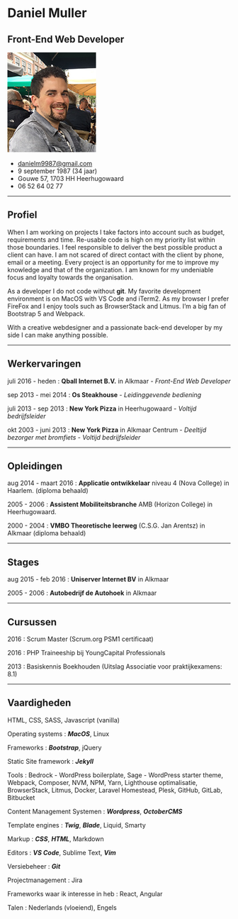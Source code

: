 # Daniel Muller

## Front-End Web Developer

![Foto](https://github.com/Drifterdnl/drifterdnl.github.io/blob/main/resume-photo.jpg?raw=true)

* <danielm9987@gmail.com>
* 9 september 1987 (34 jaar)
* Gouwe 57, 1703 HH Heerhugowaard
* 06 52 64 02 77

-------------------------------------------------------------------------------

## Profiel

When I am working on projects I take factors into account such as budget, requirements and time. Re-usable code is high on my priority list within those boundaries. I feel responsible to deliver the best possible product a client can have. I am not scared of direct contact with the client by phone, email or a meeting. Every project is an opportunity for me to improve my knowledge and that of the organization. I am known for my undeniable focus and loyalty towards the organisation.

As a developer I do not code without **git**. My favorite development environment is on MacOS with VS Code and iTerm2. As my browser I prefer FireFox and I enjoy tools such as BrowserStack and Litmus. I’m a big fan of Bootstrap 5 and Webpack.

With a creative webdesigner and a passionate back-end developer by my side I can make anything possible.

-------------------------------------------------------------------------------

## Werkervaringen

juli 2016 - heden
:   **Qball Internet B.V.** in Alkmaar
    \-
    *Front-End Web Developer*

sep 2013 - mei 2014
:   **Os Steakhouse**
    \-
    *Leidinggevende bediening*

juli 2013 - sep 2013
:   **New York Pizza** in Heerhugowaard
    \-
    *Voltijd bedrijfsleider*

okt 2003 - juni 2013
:   **New York Pizza** in Alkmaar Centrum
    \-
    *Deeltijd bezorger met bromfiets - Voltijd bedrijfsleider*

-------------------------------------------------------------------------------

## Opleidingen

aug 2014 - maart 2016
:   **Applicatie ontwikkelaar** niveau 4 (Nova College) in Haarlem. (diploma behaald)

2005 - 2006
:   **Assistent Mobiliteitsbranche** AMB (Horizon College) in Heerhugowaard.

2000 - 2004
:   **VMBO Theoretische leerweg** (C.S.G. Jan Arentsz) in Alkmaar (diploma behaald)

-------------------------------------------------------------------------------

## Stages

aug 2015 - feb 2016
:   **Uniserver Internet BV** in Alkmaar

2005 - 2006
:   **Autobedrijf de Autohoek** in Alkmaar

-------------------------------------------------------------------------------

## Cursussen

2016
:   Scrum Master (Scrum.org PSM1 certificaat)

2016
:   PHP Traineeship bij YoungCapital Professionals

2013
:   Basiskennis Boekhouden (Uitslag Associatie voor praktijkexamens: 8.1)

-------------------------------------------------------------------------------

## Vaardigheden

HTML, CSS, SASS, Javascript (vanilla)

Operating systems
:    ***MacOS***, Linux

Frameworks
:   ***Bootstrap***, jQuery

Static Site framework
:   ***Jekyll***

Tools
:   Bedrock - WordPress boilerplate, Sage - WordPress starter theme, Webpack, Composer, NVM, NPM, Yarn, Lighthouse optimalisatie, BrowserStack, Litmus, Docker, Laravel Homestead, Plesk, GitHub, GitLab, Bitbucket

Content Management Systemen
:   ***Wordpress***, ***OctoberCMS***

Template engines
:   ***Twig***, ***Blade***, Liquid, Smarty

Markup
:   ***CSS***, ***HTML***, Markdown

Editors
:   ***VS Code***, Sublime Text, ***Vim***

Versiebeheer
:   ***Git***

Projectmanagement
:   Jira

Frameworks waar ik interesse in heb
:   React, Angular

Talen
:   Nederlands (vloeiend), Engels
